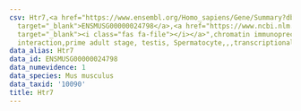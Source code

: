 ```yaml
---
csv: Htr7,<a href="https://www.ensembl.org/Homo_sapiens/Gene/Summary?db=core;g=ENSMUSG00000024798"
  target="_blank">ENSMUSG00000024798</a>,<a href="https://www.ncbi.nlm.nih.gov/pubmed/25450459"
  target="_blank"><i class="fas fa-file"></i></a>",chromatin immunoprecipitation assay,direct
  interaction,prime adult stage, testis, Spermatocyte,,,transcriptional regulation,
data_alias: Htr7
data_id: ENSMUSG00000024798
data_numevidence: 1
data_species: Mus musculus
data_taxid: '10090'
title: Htr7
---
```

